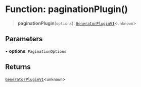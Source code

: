 # Function: paginationPlugin()

> **paginationPlugin**(`options`): [`GeneratorPluginV1`](../../generator/interfaces/GeneratorPluginV1.md)\<`unknown`\>

## Parameters

• **options**: `PaginationOptions`

## Returns

[`GeneratorPluginV1`](../../generator/interfaces/GeneratorPluginV1.md)\<`unknown`\>

